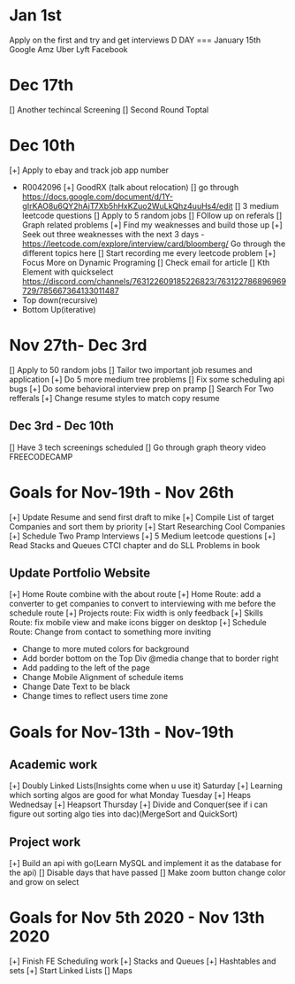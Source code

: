 # Jan 1st

Apply on the first and try and get interviews 
D DAY === January 15th
Google 
Amz
Uber
Lyft
Facebook

# Dec 17th
[] Another techincal Screening
[] Second Round Toptal

# Dec 10th
[+] Apply to ebay and track job app number
- R0042096
[+] GoodRX (talk about relocation)
[] go through https://docs.google.com/document/d/1Y-gIrKAO8u6QY2hAjT7Xb5hHxKZuo2WuLkQhz4uuHs4/edit
[] 3 medium leetcode questions
[] Apply to 5 random jobs 
[] FOllow up on referals
[] Graph related problems
[+] Find my weaknesses and build those up
 [+] Seek out three weaknesses with the next 3 days
 -https://leetcode.com/explore/interview/card/bloomberg/
 Go through the different topics here
[] Start recording me every leetcode problem
[+] Focus More on Dynamic Programing
[] Check email for article
[] Kth Element with quickselect
https://discord.com/channels/763122609185226823/763122786896969729/785667364133011487
- Top down(recursive)
- Bottom Up(iterative)



# Nov 27th- Dec 3rd
[] Apply to 50 random jobs
[] Tailor two important job resumes and application
[+] Do 5 more medium tree problems
[] Fix some scheduling api bugs
[+] Do some behavioral interview prep on pramp
[] Search For Two refferals
[+] Change resume styles to match copy resume
## Dec 3rd - Dec 10th
[] Have 3 tech screenings scheduled
[] Go through graph theory video FREECODECAMP


# Goals for Nov-19th - Nov 26th
[+] Update Resume and send first draft to mike
[+] Compile List of target Companies and sort them by priority
[+] Start Researching Cool Companies
[+] Schedule Two Pramp Interviews
[+] 5 Medium leetcode questions
[+] Read Stacks and Queues CTCI chapter and do SLL Problems in book
## Update Portfolio Website
[+] Home Route combine with the about route
[+] Home Route: add a converter to get companies to convert to interviewing with me before the schedule route
[+] Projects route: Fix width is only feedback
[+] Skills Route: fix mobile view and make icons bigger on desktop
[+] Schedule Route: Change from contact to something more inviting
- Change to more muted colors for background
- Add border bottom on the Top Div @media change that to border right
- Add padding to the left of the page
- Change Mobile Alignment of schedule items
- Change Date Text to be black
- Change times to reflect users time zone



# Goals for Nov-13th - Nov-19th
## Academic work
[+] Doubly Linked Lists(Insights come when u use it) Saturday
[+] Learning which sorting algos are good for what Monday Tuesday
[+] Heaps Wednedsay
[+] Heapsort Thursday
[+] Divide and Conquer(see if i can figure out sorting algo ties into dac)(MergeSort and QuickSort)


## Project work
[+] Build an api with go(Learn MySQL and implement it as the database for the api)
[] Disable days that have passed
[] Make zoom button change color and grow on select



# Goals for Nov 5th 2020 - Nov 13th 2020

[+] Finish FE Scheduling work
[+] Stacks and Queues
[+] Hashtables and sets
[+] Start Linked Lists
[] Maps
